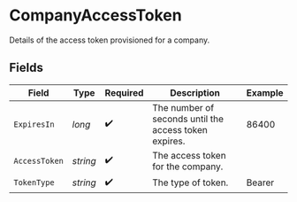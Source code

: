 # CompanyAccessToken

Details of the access token provisioned for a company.


## Fields

| Field                                                 | Type                                                  | Required                                              | Description                                           | Example                                               |
| ----------------------------------------------------- | ----------------------------------------------------- | ----------------------------------------------------- | ----------------------------------------------------- | ----------------------------------------------------- |
| `ExpiresIn`                                           | *long*                                                | :heavy_check_mark:                                    | The number of seconds until the access token expires. | 86400                                                 |
| `AccessToken`                                         | *string*                                              | :heavy_check_mark:                                    | The access token for the company.                     |                                                       |
| `TokenType`                                           | *string*                                              | :heavy_check_mark:                                    | The type of token.                                    | Bearer                                                |